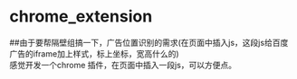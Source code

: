 # chrome_extension
##由于要帮隔壁组搞一下，广告位置识别的需求(在页面中插入js，这段js给百度广告的iframe加上样式，标上坐标，宽高什么的)<br/>
感觉开发一个chrome 插件，在页面中插入一段js，可以方便点。

